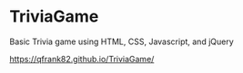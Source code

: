# TriviaGame
Basic Trivia game using HTML, CSS, Javascript, and jQuery

https://qfrank82.github.io/TriviaGame/

